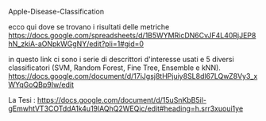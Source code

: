 Apple-Disease-Classification


ecco qui dove se trovano i risultati delle metriche
https://docs.google.com/spreadsheets/d/1B5WYMRicDN6CvJF4L40RjJEP8hN_zkiA-aONpkWGgNY/edit?pli=1#gid=0


in questo link ci sono i serie di descrittori d'interesse usati e 5 diversi classificatori (SVM, Random Forest, Fine Tree, Ensemble e kNN). 
https://docs.google.com/document/d/17iJgsj8tHPjuiy8SL8dl67LQwZ8Vy3_xWYqGoQBp9Iw/edit

La Tesi : https://docs.google.com/document/d/15uSnKbB5il-gEmwhtVT3COTddA1k4u19lAQhQ2WEQic/edit#heading=h.srr3xuoui1ye
